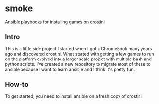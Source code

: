 # smoke
Ansible playbooks for installing games on crostini

## Intro
This is a little side project I started when I got a ChromeBook many years ago and discovered crostini. What started with getting a few games to run on the platform evolved into a larger scale project with multiple bash and python scripts.  I've created a new repository to migrate most of these to ansible because I want to learn ansible and I think it's pretty fun.

## How-to
To get started, you need to install ansible on a fresh copy of crostini
